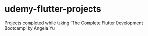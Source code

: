 # udemy-flutter-projects
Projects completed while taking 'The Complete Flutter Development Bootcamp' by Angela Yu
